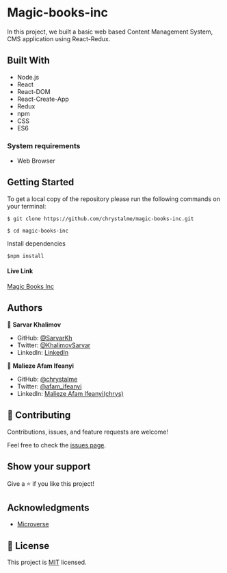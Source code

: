 # Magic-books-inc

In this project, we built a basic web based Content Management System, CMS application using React-Redux.

## Built With

  - Node.js
  - React
  - React-DOM
  - React-Create-App
  - Redux
  - npm
  - CSS
  - ES6

### System requirements

- Web Browser

## Getting Started

To get a local copy of the repository please run the following commands on your terminal:

```
$ git clone https://github.com/chrystalme/magic-books-inc.git
```

```
$ cd magic-books-inc
```

Install dependencies
```
$npm install
```
#### Live Link

[Magic Books Inc](https://magic-books-microverse.herokuapp.com/)

## Authors

👤 **Sarvar Khalimov**

- GitHub: [@SarvarKh](https://github.com/SarvarKh)
- Twitter: [@KhalimovSarvar](https://twitter.com/KhalimovSarvar)
- LinkedIn: [LinkedIn](https://www.linkedin.com/in/sarvar-khalimov)

👤 **Malieze Afam Ifeanyi**

- GitHub: [@chrystalme](https://github.com/chrystalme)
- Twitter: [@afam_ifeanyi](https://twitter.com/afam_ifeanyi)
- LinkedIn: [Malieze Afam Ifeanyi(chrys)](https://linkedin.com/afam-chrys)


## 🤝 Contributing

Contributions, issues, and feature requests are welcome!

Feel free to check the [issues page](https://github.com/chrystalme/magic-books-inc/issues).

## Show your support

Give a ⭐️ if you like this project!

## Acknowledgments

- [Microverse](https://microverse.com)

## 📝 License

This project is [MIT](https://mit-license.org/) licensed.
